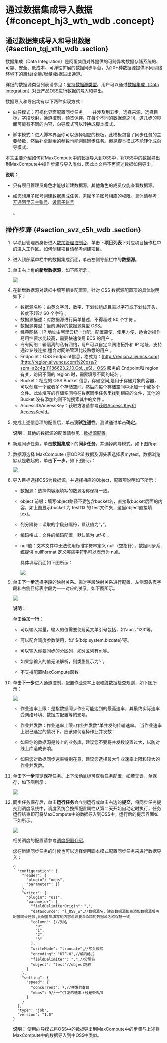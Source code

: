 # 通过数据集成导入数据 {#concept_hj3_wth_wdb .concept}

## 通过数据集成导入和导出数据 {#section_tgj_xth_wdb .section}

数据集成（Data Integration）是阿里集团对外提供的可跨异构数据存储系统的、可靠、安全、低成本、可弹性扩展的数据同步平台，为20+种数据源提供不同网络环境下的离线\(全量/增量\)数据进出通道。

详细的数据源类型列表请参见：[支持数据源类型](https://help.aliyun.com/document_detail/53008.html)。用户可以通过[数据集成（Data Integration）](https://www.aliyun.com/product/cdp)对云产品OSS进行数据的导入和导出。

数据导入和导出均有以下两种实现方式：

-   向导模式：可视化界面配置同步任务， 一共涉及到五步，选择来源，选择目标，字段映射，通道控制，预览保存。在每个不同的数据源之间，这几步的界面可能有不同的内容，向导模式可以转换成脚本模式。

-   脚本模式：进入脚本界面你可以选择相应的模板，此模板包含了同步任务的主要参数，然后补全剩余的参数也能创建同步任务。但是脚本模式不能转化成向导模式。


本文主要介绍如何将MaxCompute中的数据导入到OSS中，将OSS中的数据导出到MaxCompute中操作步骤与导入类似，因此本文将不再赘述数据如何导出。

**说明：** 

-   只有项目管理员角色才能够新建数据源，其他角色的成员仅能查看数据源。

-   如您想用子账号创建数据集成任务，需赋予子账号相应的权限。具体请参考：[开通阿里云主账号](https://help.aliyun.com/document_detail/56141.html)、[设置子账号](https://help.aliyun.com/document_detail/56143.html)

    。


## 操作步骤 {#section_svz_c5h_wdb .section}

1.  以项目管理员身份进入[数加管理控制台](https://workbench.data.aliyun.com/console)，单击下**项目列表**下对应项目操作栏中的进入工作区。如何创建项目请参考[创建项目](https://help.aliyun.com/document_detail/30263.html)。
2.  进入顶部菜单栏中的数据集成页面，单击左侧导航栏中的**数据源**。
3.  单击右上角的**新增数据源**，如下图所示：

    ![](http://static-aliyun-doc.oss-cn-hangzhou.aliyuncs.com/assets/img/4905/2987_zh-CN.jpg)

4.  在新增数据源对话框中填写相关配置项，针对 OSS 数据源配置项的具体说明如下：
    -   数据源名称：由英文字母、数字、下划线组成且需以字符或下划线开头，长度不超过 60 个字符 。
    -   数据源描述：对数据源进行简单描述，不得超过 80 个字符 。
    -   数据源类型：当前选择的数据源类型 OSS。
    -   经典网络：IP 地址由阿里云统一分配，配置简便，使用方便，适合对操作易用性要求比较高，需要快速使用 ECS 的用户 。
    -   专有网络：辑隔离的私有网络，用户可以自定义网络拓扑和 IP 地址，支持通过专线连接,适合对网络管理比较熟悉的用户 。
    -   Endpoint：OSS Endpoint信息，格式为：[http://region.aliyuncs.com](http://region.aliyuncs.com%2Coss/?spm=a2c4g.11186623.2.10.OoLLeS)，OSS 服务的 Endpoint和 region 有关，访问不同的 region 时，需要填写不同的域名 。
    -   Bucket：相应的 OSS Bucket 信息，存储空间,是用于存储对象的容器，可以创建一个或者多个存储空间，然后向每个存储空间中添加一个或多个文件。此处填写的存储空间将在数据同步任务里找到相应的文件，其他的 Bucket 没有添加的则不能搜索其中的文件 。
    -   AccessID/AceessKey：获取方法请参考[获取Access Key和AccessKeyId](https://help.aliyun.com/knowledge_detail/48699.html)。
5.  完成上述信息项的配置后，单击**测试连通性**。测试通过单击**确定**。

    **说明：** 其他的数据源的配置请参见：[数据源配置](https://help.aliyun.com/knowledge_list/47758.html?spm=a2c4g.11186623.2.12.OoLLeS)。

6.  新建同步任务，单击**数据集成**下的**同步任务**，并选择向导模式，如下图所示：
7.  数据源选择 MaxCompute \(原ODPS\) 数据及源头表选择表mytest，数据浏览默认是收起的，单击**下一步**，如下图所示：

    ![](http://static-aliyun-doc.oss-cn-hangzhou.aliyuncs.com/assets/img/4905/2988_zh-CN.jpg)

8.  导入目标选择OSS为数据源，并选择相应的Object，配置项说明如下所示：
    -   数据源：选择内容跟填写的数源名称保持一致。
    -   object 前缀：填写object路径不要包含bucket名，直接取bucket后面的内容，如上图显示bucket 为 test118 的 test文件夹，这里object直接填text。
    -   列分隔符：读取的字段分隔符，默认值为“，”。
    -   编码格式：文件的编码配置，默认值为 utf-8 。
    -   null值：文本文件中无法使用标准字符串定义 null（空指针），数据同步系统提供 nullFormat 定义哪些字符串可以表示为 null。

        具体填写页面如下图所示：

        ![](http://static-aliyun-doc.oss-cn-hangzhou.aliyuncs.com/assets/img/4905/2989_zh-CN.jpg)

9.  单击**下一步**选择字段的映射关系。需对字段映射关系进行配置，左侧源头表字段和右侧目标表字段为一一对应的关系，如下图所示。

    ![](http://static-aliyun-doc.oss-cn-hangzhou.aliyuncs.com/assets/img/4905/6120_zh-CN.png)

    **说明：** 

    单击**添加一行**：

    -   可以输入常量，输入的值需要使用英文单引号包括，如’abc’、’123’等。

    -   可以配合调度参数使用，如’ $\{bdp.system.bizdate\}’等。

    -   可以输入你要同步的分区列，如分区列有pt等。

    -   如果您输入的值无法解析，则类型显示为’-’。

    -   不支持配置MaxCompute函数。

10. 单击**下一步**进入通道控制，配置作业速率上限和脏数据检查规则，如下图所示：

    ![](http://static-aliyun-doc.oss-cn-hangzhou.aliyuncs.com/assets/img/4905/6117_zh-CN.jpg)

    -   作业速率上限：是指数据同步作业可能达到的最高速率，其最终实际速率受网络环境、数据库配置等的影响。
    -   作业并发数：作业速率上限=作业并发数\*单并发的传输速率。
    当作业速率上限已选定的情况下，应该如何选择作业并发数：

    -   如果你的数据源是线上的业务库，建议您不要将并发数设置过大，以防对线上库造成影响。

    -   如果您对数据同步速率特别在意，建议您选择最大作业速率上限和较大的作业并发数。

11. 单击**下一步**预览保存任务。上下滚动鼠标可查看任务配置，如若无误，单保存，如下图所示：

    ![](http://static-aliyun-doc.oss-cn-hangzhou.aliyuncs.com/assets/img/4905/6121_zh-CN.jpg)

12. 同步任务保存后，单击**运行任务**会立刻运行或单击右边的**提交**，将同步任务提交到调度系统中，调度系统会按照配置属性从第二天开始自动定时执行，任务运行结束即可将MaxCompute中的数据导入到OSS中。运行后的提示界面如下如所示。

    ![](http://static-aliyun-doc.oss-cn-hangzhou.aliyuncs.com/assets/img/4905/2993_zh-CN.png)

    相关调度的配置请参考[调度配置介绍](https://help.aliyun.com/document_detail/50130.html?spm=a2c4g.11186623.2.13.OoLLeS)。

    您在新建同步任务的时候也可以选择使用脚本模式配置同步任务来进行数据导入：

    ```
    {
      "configuration": {
        "reader": {
          "plugin": "odps",
          "parameter": {}
        },
        "writer": {
          "plugin": "oss",
          "parameter": {
            "fieldDelimiterOrigin": ",",
            "datasource": "l_OSS_w",//数据源名，建议数据源都先添加数据源后再配置同步任务,此配置项填写的内容必须要与添加的数据源名称保持一致
            "column": [//列名
              "0",
              "1",
              "2",
              "3"
            ],
            "writeMode": "truncate",//写入模式
            "encoding": "UTF-8",//编码格式
            "fieldDelimiter": ",",//分隔符
            "object": "test"//object路径
          }
        },
        "setting": {
          "speed": {
            "concurrent": 7,//并发的数目
            "mbps": 9//一个并发的速率上线是9MB/S
          }
        }
      },
      "type": "job",
      "version": "1.0"
    }
    ```

    **说明：** 使用向导模式将OSS中的数据导出到MaxCompute中的步骤与上述将MaxCompute中的数据导入到中OSS中类似。


